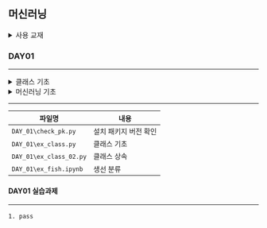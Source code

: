 ## 머신러닝

<details>
<summary>사용 교재</summary>

![](./images/핸즈온%20머신러닝.png)

</details>

### DAY01

---

<details>
<summary> 클래스 기초 </summary>

> 클래스 속성, 클래스 메서드
> 인스턴스 속성, 인스터스 메서드
> 오버라이딩, 오버로딩
> 상속

</details>
<details>
<summary> 머신러닝 기초 </summary>

> 머신러닝 소개
> 머신러닝용 라이브러리 소개
> 머신러닝 프로세스 설명
> 생선 분류

</details>

---

| 파일명                  | 내용                  |
| ----------------------- | --------------------- |
| `DAY_01\check_pk.py`    | 설치 패키지 버전 확인 |
| `DAY_01\ex_class.py`    | 클래스 기초           |
| `DAY_01\ex_class_02.py` | 클래스 상속           |
| `DAY_01\ex_fish.ipynb`  | 생선 분류             |

#### DAY01 실습과제

---

    1. pass
